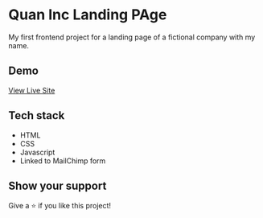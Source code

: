 # Quan Inc Landing PAge

My first frontend project for a landing page of a fictional company with my name.

## Demo

[View Live Site](https://benztranwot.github.io/quaninc/)

## Tech stack

- HTML
- CSS
- Javascript
- Linked to MailChimp form

## Show your support

Give a ⭐️ if you like this project!
